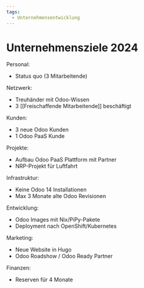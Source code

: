 ```yaml
---
tags:
  - Unternehmensentwicklung
---
```

# Unternehmensziele 2024

Personal:

* Status quo (3 Mitarbeitende)

Netzwerk:

* Treuhänder mit Odoo-Wissen
* 3 [[Freischaffende Mitarbeitende]] beschäftigt

Kunden:

* 3 neue Odoo Kunden
* 1 Odoo PaaS Kunde

Projekte:

* Aufbau Odoo PaaS Plattform mit Partner
* NRP-Projekt für Luftfahrt

Infrastruktur:

* Keine Odoo 14 Installationen
* Max 3 Monate alte Odoo Revisionen

Entwicklung:

* Odoo Images mit Nix/PiPy-Pakete
* Deployment nach OpenShift/Kubernetes

Marketing:

* Neue Website in Hugo
* Odoo Roadshow / Odoo Ready Partner

Finanzen:

* Reserven für 4 Monate
